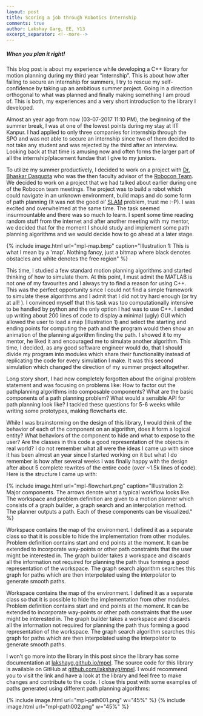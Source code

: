 ```yaml
---
layout: post
title: Scoring a job through Robotics Internship
comments: true
author: Lakshay Garg, EE, Y13 
excerpt_separator: <!--more-->
---
```

##### When you plan it right!

This blog post is about my experience while developing a C++ library for motion
planning during my third year “internship”. This is about how after failing to
secure an internship for summers, I try to rescue my self-confidence by taking up
an ambitious summer project. Going in a direction orthogonal to what was
planned and finally making something I am proud of. This is both, my
experiences and a very short introduction to the library I developed.
<!--more-->

Almost an year ago from now (03-07-2017 11:10 PM), the beginning of the
summer break, I was at one of the lowest points during my stay at IIT Kanpur. I
had applied to only three companies for internship through the SPO and was not
able to secure an internship since two of them decided to not take any student
and was rejected by the third after an interview. Looking back at that time is
amusing now and often forms the larger part of all the internship/placement
fundae that I give to my juniors.

To utilize my summer productively, I decided to work on a project with
[Dr. Bhaskar Dasgupta](http://home.iitk.ac.in/~dasgupta/) who was the then faculty advisor of the [Robocon Team](http://students.iitk.ac.in/robocon/). We
decided to work on a project that we had talked about earlier during one of the
Robocon team meetings. The project was to build a robot which could navigate in
an unknown environment, build maps and do some form of path planning (It was not the good ol’ [SLAM](https://en.wikipedia.org/wiki/Simultaneous_localization_and_mapping) problem, trust me :-P). I was excited and overwhelmed at the same time. The task seemed insurmountable and there was so much to learn.
I spent some time reading random stuff from the internet and after another
meeting with my mentor, we decided that for the moment I should study and
implement some path planning algorithms and we would decide how to go ahead
at a later stage.

{% include image.html url="mpl-map.bmp" caption="Illustration 1: This is what I mean by a 'map'.
Nothing fancy, just a bitmap where black denotes
obstacles and white denotes the free region" %}

This time, I studied a few standard
motion planning algorithms and started
thinking of how to simulate them. At
this point, I must admit the MATLAB is
not one of my favourites and I always
try to find a reason for using C++. This
was the perfect opportunity since I
could not find a simple framework to
simulate these algorithms and I admit
that I did not try hard enough (or try at
all! ). I convinced myself that this task
was too computationally intensive to be
handled by python and the only option I had was to use C++. I ended up writing about 200 lines of code to display a minimal (ugly) GUI which allowed the user to
load a map (Illustration 1) and select the starting and ending points for
computing the path and the program would then show an animation of the
planning algorithm finding the path. I showed it to my mentor, he liked it and
encouraged me to simulate another algorithm. This time, I decided, as any good
software engineer would do, that I should divide my program into modules which
share their functionality instead of replicating the code for every simulation I
make. It was this second simulation which changed the direction of my summer
project altogether.

Long story short, I had now completely forgotten about the original problem
statement and was focusing on problems like: How to factor out the pathplanning
algorithms into composable components? What are the basic
components of a path planning problem? What would a sensible API for path
planning look like? I tackled these questions for 5-6 weeks while writing some
prototypes, making flowcharts etc.

While I was brainstorming on the design of this library, I would think of the
behavior of each of the component on an algorithm, does it form a logical entity?
What behaviors of the component to hide and what to expose to the user? Are
the classes in this code a good representation of the objects in real world? I do
not remember what all were the ideas I came up with since it has been almost an
year since I started working on it but what I do remember is how after several
weeks I was finally happy with the design after about 5 complete rewrites of the
entire code (over ~1.5k lines of code). Here is the structure I came up with:

{% include image.html url="mpl-flowchart.png" caption="Illustration 2: Major components. The arrows denote what a typical workflow looks like. The workspace
and problem definition are given to a motion planner which consists of a graph builder, a graph search
and an interpolation method. The planner outputs a path. Each of these components can be visualized." %}

Workspace contains the map of the environment. I defined it as a separate class
so that it is possible to hide the implementation from other modules. Problem
definition contains start and end points at the moment. It can be extended to
incorporate way-points or other path constraints that the user might be interested
in. The graph builder takes a workspace and discards all the information not
required for planning the path thus forming a good representation of the
workspace. The graph search algorithm searches this graph for paths which are
then interpolated using the interpolator to generate smooth paths.

Workspace contains the map of the environment. I defined it as a separate class
so that it is possible to hide the implementation from other modules. Problem
definition contains start and end points at the moment. It can be extended to
incorporate way-points or other path constraints that the user might be interested
in. The graph builder takes a workspace and discards all the information not
required for planning the path thus forming a good representation of the
workspace. The graph search algorithm searches this graph for paths which are
then interpolated using the interpolator to generate smooth paths.

I won’t go more into the library in this post since the library has some
documentation at [lakshayg.github.io/mpel](http://lakshayg.github.io/mpel/). The source code for this library is
available on GitHub at [github.com/lakshayg/mpel](https://github.com/lakshayg/mpel). I would recommend you to
visit the link and have a look at the library and feel free to make changes and
contribute to the code. I close this post with some examples of paths generated
using different path planning algorithms:

{% include image.html url="mpl-path001.png" w="45%" %}
{% include image.html url="mpl-path002.png" w="45%" %}

